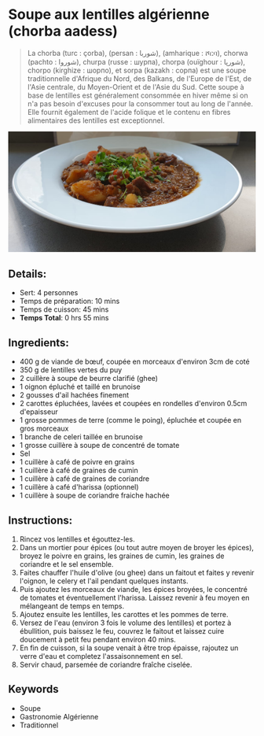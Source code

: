 # Soupe aux lentilles algérienne (chorba aadess)

> La chorba (turc : çorba), (persan : شوربا), (amharique : ሾርባ), chorwa (pachto : شوروا), churpa (russe : шурпа), chorpa (ouïghour : شورپا), chorpo (kirghize : шорпо), et sorpa (kazakh : сорпа) est une soupe traditionnelle d'Afrique du Nord, des Balkans, de l'Europe de l'Est, de l'Asie centrale, du Moyen-Orient et de l'Asie du Sud. Cette soupe à base de lentilles est généralement consommée en hiver même si on n'a pas besoin d'excuses pour la consommer tout au long de l'année. Elle fournit également de l'acide folique et le contenu en fibres alimentaires des lentilles est exceptionnel.

![Soupe aux lentilles algérienne](https://github.com/anamorph/recettes/blob/main/photos/fr-soupe-aux-lentilles-algerienne-01.jpg?raw=true)

## Details:
* Sert: 4 personnes
* Temps de préparation:  10 mins
* Temps de cuisson:  45 mins
* **Temps Total**:  0 hrs 55 mins

## Ingredients:
* 400 g de viande de bœuf, coupée en morceaux d'environ 3cm de coté
* 350 g de lentilles vertes du puy
* 2 cuillère à soupe de beurre clarifié (ghee)
* 1 oignon épluché et taillé en brunoise
* 2 gousses d'ail hachées finement
* 2 carottes épluchées, lavées et coupées en rondelles d'environ 0.5cm d'epaisseur
* 1 grosse pommes de terre (comme le poing), épluchée et coupée en gros morceaux
* 1 branche de celeri taillée en brunoise
* 1 grosse cuillère à soupe de concentré de tomate
* Sel
* 1 cuillère à café de poivre en grains
* 1 cuillère à café de graines de cumin
* 1 cuillère à café de graines de coriandre
* 1 cuillère à café d'harissa (optionnel)
* 1 cuillère à soupe de coriandre fraiche hachée

## Instructions:
1. Rincez vos lentilles et égouttez-les.
1. Dans un mortier pour épices (ou tout autre moyen de broyer les épices), broyez le poivre en grains, les graines de cumin, les graines de coriandre et le sel ensemble.
1. Faites chauffer l'huile d'olive (ou ghee) dans un faitout et faites y revenir l'oignon, le celery et l'ail pendant quelques instants.
1. Puis ajoutez les morceaux de viande, les épices broyées, le concentré de tomates et éventuellement l'harissa. Laissez revenir à feu moyen en mélangeant de temps en temps.
1. Ajoutez ensuite les lentilles, les carottes et les pommes de terre.
1. Versez de l'eau (environ 3 fois le volume des lentilles) et portez à ébullition, puis baissez le feu, couvrez le faitout et laissez cuire doucement à petit feu pendant environ 40 mins.
1. En fin de cuisson, si la soupe venait à être trop épaisse, rajoutez un verre d'eau et completez l'assaisonnement en sel.
1. Servir chaud, parsemée de coriandre fraîche ciselée.

## Keywords
* Soupe
* Gastronomie Algérienne
* Traditionnel